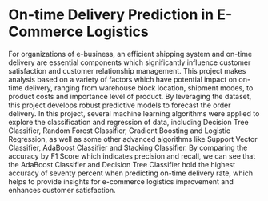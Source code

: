 # On-time Delivery Prediction in E-Commerce Logistics
For organizations of e-business, an efficient shipping system and on-time delivery are essential components which significantly influence customer satisfaction and customer relationship management. This project makes analysis based on a variety of factors which have potential impact on on-time delivery, ranging from warehouse block location, shipment modes, to product costs and importance level of product. By leveraging the dataset, this project develops robust predictive models to forecast the order delivery. In this project, several machine learning algorithms were applied to explore the classification and regression of data, including Decision Tree Classifier, Random Forest Classifier, Gradient Boosting and Logistic Regression, as well as some other advanced algorithms like Support Vector Classifier, AdaBoost Classifier and Stacking Classifier. By comparing the accuracy by F1 Score which indicates precision and recall, we can see that the AdaBoost Classifier and Decision Tree Classifier hold the highest accuracy of seventy percent when predicting on-time delivery rate, which helps to provide insights for e-commerce logistics improvement and enhances customer satisfaction.
